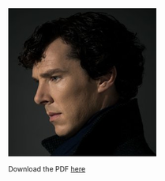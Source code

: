 <object data="KristineZheng.pdf" type="application/pdf" height="595 px" width="842 px">
  <img src="sherlock.jpg" alt="PDF not found">
  <p>Download the PDF <a href="KristineZheng.pdf">here</a></p>
</object>
